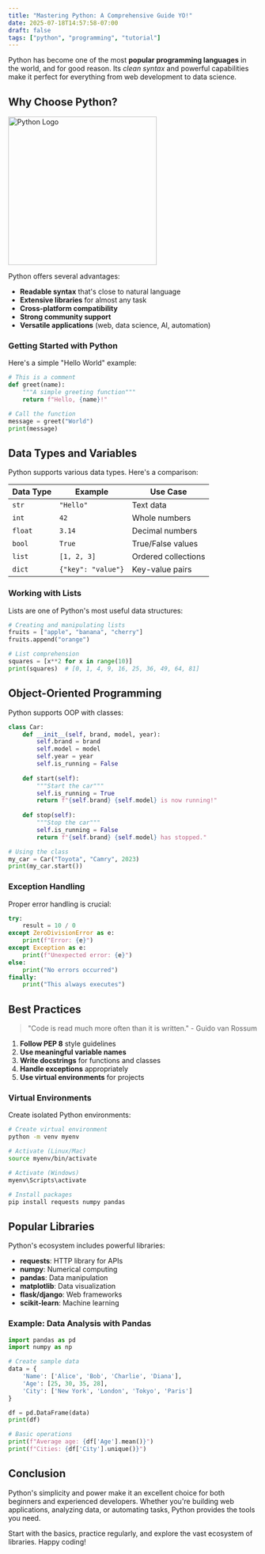 ```yaml
---
title: "Mastering Python: A Comprehensive Guide YO!"
date: 2025-07-18T14:57:58-07:00
draft: false
tags: ["python", "programming", "tutorial"]
---
```


Python has become one of the most **popular programming languages** in the world, and for good reason. Its *clean syntax* and powerful capabilities make it perfect for everything from web development to data science.

## Why Choose Python?

<img src="/blog/2025/07/first-post/python.jpg" alt="Python Logo" style="width: 300px; height: auto;">

Python offers several advantages:

- **Readable syntax** that's close to natural language
- **Extensive libraries** for almost any task
- **Cross-platform compatibility**
- **Strong community support**
- **Versatile applications** (web, data science, AI, automation)

### Getting Started with Python

Here's a simple "Hello World" example:

```python
# This is a comment
def greet(name):
    """A simple greeting function"""
    return f"Hello, {name}!"

# Call the function
message = greet("World")
print(message)
```

## Data Types and Variables

Python supports various data types. Here's a comparison:

| Data Type | Example | Use Case |
|-----------|---------|----------|
| `str` | `"Hello"` | Text data |
| `int` | `42` | Whole numbers |
| `float` | `3.14` | Decimal numbers |
| `bool` | `True` | True/False values |
| `list` | `[1, 2, 3]` | Ordered collections |
| `dict` | `{"key": "value"}` | Key-value pairs |

### Working with Lists

Lists are one of Python's most useful data structures:

```python
# Creating and manipulating lists
fruits = ["apple", "banana", "cherry"]
fruits.append("orange")

# List comprehension
squares = [x**2 for x in range(10)]
print(squares)  # [0, 1, 4, 9, 16, 25, 36, 49, 64, 81]
```

## Object-Oriented Programming

Python supports OOP with classes:

```python
class Car:
    def __init__(self, brand, model, year):
        self.brand = brand
        self.model = model
        self.year = year
        self.is_running = False
    
    def start(self):
        """Start the car"""
        self.is_running = True
        return f"{self.brand} {self.model} is now running!"
    
    def stop(self):
        """Stop the car"""
        self.is_running = False
        return f"{self.brand} {self.model} has stopped."

# Using the class
my_car = Car("Toyota", "Camry", 2023)
print(my_car.start())
```

### Exception Handling

Proper error handling is crucial:

```python
try:
    result = 10 / 0
except ZeroDivisionError as e:
    print(f"Error: {e}")
except Exception as e:
    print(f"Unexpected error: {e}")
else:
    print("No errors occurred")
finally:
    print("This always executes")
```

## Best Practices

> "Code is read much more often than it is written." - Guido van Rossum

1. **Follow PEP 8** style guidelines
2. **Use meaningful variable names**
3. **Write docstrings** for functions and classes
4. **Handle exceptions** appropriately
5. **Use virtual environments** for projects

### Virtual Environments

Create isolated Python environments:

```bash
# Create virtual environment
python -m venv myenv

# Activate (Linux/Mac)
source myenv/bin/activate

# Activate (Windows)
myenv\Scripts\activate

# Install packages
pip install requests numpy pandas
```

## Popular Libraries

Python's ecosystem includes powerful libraries:

- **requests**: HTTP library for APIs
- **numpy**: Numerical computing
- **pandas**: Data manipulation
- **matplotlib**: Data visualization
- **flask/django**: Web frameworks
- **scikit-learn**: Machine learning

### Example: Data Analysis with Pandas

```python
import pandas as pd
import numpy as np

# Create sample data
data = {
    'Name': ['Alice', 'Bob', 'Charlie', 'Diana'],
    'Age': [25, 30, 35, 28],
    'City': ['New York', 'London', 'Tokyo', 'Paris']
}

df = pd.DataFrame(data)
print(df)

# Basic operations
print(f"Average age: {df['Age'].mean()}")
print(f"Cities: {df['City'].unique()}")
```

## Conclusion

Python's simplicity and power make it an excellent choice for both beginners and experienced developers. Whether you're building web applications, analyzing data, or automating tasks, Python provides the tools you need.

Start with the basics, practice regularly, and explore the vast ecosystem of libraries. Happy coding!
